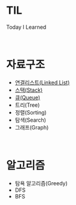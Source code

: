 # TIL
Today I Learned

<br>

# 자료구조
- [연결리스트(Linked List)](./DataStructure/LinkedList/LinkedList.md)
- [스택(Stack)](./DataStructure/Stack/Stack.md)
- [큐(Queue)](./DataStructure/Queue/Queue.md)
- 트리(Tree)
- 정렬(Sorting)
- 탐색(Search)
- 그래프(Graph)

<br>

# 알고리즘
- 탐욕 알고리즘(Greedy)
- DFS
- BFS